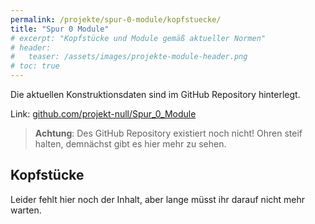 ```yaml
---
permalink: /projekte/spur-0-module/kopfstuecke/
title: "Spur 0 Module"
# excerpt: "Kopfstücke und Module gemäß aktueller Normen"
# header:
#   teaser: /assets/images/projekte-module-header.png
# toc: true
---
```

Die aktuellen Konstruktionsdaten sind im GitHub Repository hinterlegt.

Link: [github.com/projekt-null/Spur_0_Module](https://github.com/projekt-null/Spur_0_Module) 

> **Achtung**: Des GitHub Repository existiert noch nicht! Ohren steif halten, demnächst gibt es hier mehr zu sehen.

## Kopfstücke

Leider fehlt hier noch der Inhalt, aber lange müsst ihr darauf nicht mehr warten.
